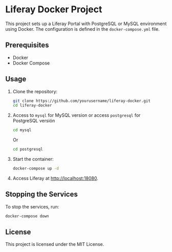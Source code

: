 # Liferay Docker Project
This project sets up a Liferay Portal with PostgreSQL or MySQL environment using Docker. The configuration is defined in the `docker-compose.yml` file.

## Prerequisites
- Docker
- Docker Compose

## Usage
1. Clone the repository:
     ```sh
     git clone https://github.com/yourusername/liferay-docker.git
     cd liferay-docker
     ```
2. Access to `mysql` for MySQL version or access `postgresql` for PostgreSQL versión
     ```sh
     cd mysql
     ```
     Or
     ```sh
     cd postgresql
     ```

3. Start the container:
     ```sh
     docker-compose up -d
     ```

4. Access Liferay at [http://localhost:18080](http://localhost:18080).

## Stopping the Services

To stop the services, run:
```sh
docker-compose down
```

## License
This project is licensed under the MIT License.